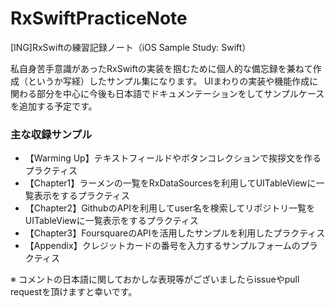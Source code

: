 # RxSwiftPracticeNote
[ING]RxSwiftの練習記録ノート（iOS Sample Study: Swift）

私自身苦手意識があったRxSwiftの実装を掴むために個人的な備忘録を兼ねて作成（というか写経）したサンプル集になります。
UIまわりの実装や機能作成に関わる部分を中心に今後も日本語でドキュメンテーションをしてサンプルケースを追加する予定です。

### 主な収録サンプル

+ 【Warming Up】テキストフィールドやボタンコレクションで挨拶文を作るプラクティス
+ 【Chapter1】ラーメンの一覧をRxDataSourcesを利用してUITableViewに一覧表示をするプラクティス
+ 【Chapter2】GithubのAPIを利用してuser名を検索してリポジトリ一覧をUITableViewに一覧表示をするプラクティス
+ 【Chapter3】FoursquareのAPIを活用したサンプルを利用したプラクティス
+ 【Appendix】クレジットカードの番号を入力するサンプルフォームのプラクティス

※ コメントの日本語に関しておかしな表現等がございましたらissueやpull requestを頂けますと幸いです。

